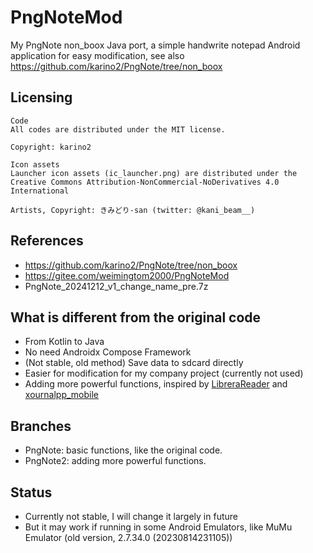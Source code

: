 # PngNoteMod
My PngNote non_boox Java port, a simple handwrite notepad Android application for easy modification, see also https://github.com/karino2/PngNote/tree/non_boox    

## Licensing
```
Code  
All codes are distributed under the MIT license.  

Copyright: karino2  

Icon assets  
Launcher icon assets (ic_launcher.png) are distributed under the Creative Commons Attribution-NonCommercial-NoDerivatives 4.0 International  

Artists, Copyright: きみどり-san (twitter: @kani_beam__)  
```

## References  
* https://github.com/karino2/PngNote/tree/non_boox  
* https://gitee.com/weimingtom2000/PngNoteMod
* PngNote_20241212_v1_change_name_pre.7z  

## What is different from the original code
* From Kotlin to Java
* No need Androidx Compose Framework
* (Not stable, old method) Save data to sdcard directly
* Easier for modification for my company project (currently not used)
* Adding more powerful functions, inspired by [LibreraReader](https://github.com/foobnix/LibreraReader) and [xournalpp_mobile](https://github.com/xournalpp/xournalpp_mobile)   

## Branches
* PngNote: basic functions, like the original code.    
* PngNote2: adding more powerful functions.  

## Status
* Currently not stable, I will change it largely in future
* But it may work if running in some Android Emulators, like MuMu Emulator (old version, 2.7.34.0 (20230814231105))   
